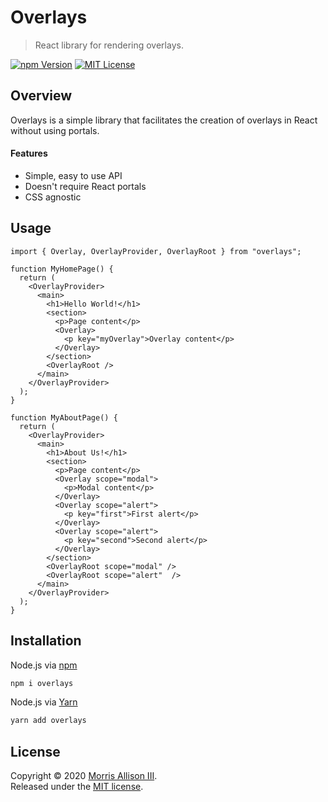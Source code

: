 # Overlays

> React library for rendering overlays.

[![npm Version][badge-npm]][npm]
[![MIT License][badge-license]][license]

[badge-license]: https://img.shields.io/badge/license-MIT-blue.svg?style=flat-square
[badge-npm]: https://img.shields.io/npm/v/overlays.svg?style=flat-square
[license]: https://github.com/morrisallison/overlays/raw/main/LICENSE
[npm]: https://www.npmjs.com/package/overlays

## Overview

Overlays is a simple library that facilitates the creation of overlays in React without using portals.

#### Features

* Simple, easy to use API
* Doesn't require React portals
* CSS agnostic

## Usage

```tsx
import { Overlay, OverlayProvider, OverlayRoot } from "overlays";

function MyHomePage() {
  return (
    <OverlayProvider>
      <main>
        <h1>Hello World!</h1>
        <section>
          <p>Page content</p>
          <Overlay>
            <p key="myOverlay">Overlay content</p>
          </Overlay>
        </section>
        <OverlayRoot />
      </main>
    </OverlayProvider>
  );
}

function MyAboutPage() {
  return (
    <OverlayProvider>
      <main>
        <h1>About Us!</h1>
        <section>
          <p>Page content</p>
          <Overlay scope="modal">
            <p>Modal content</p>
          </Overlay>
          <Overlay scope="alert">
            <p key="first">First alert</p>
          </Overlay>
          <Overlay scope="alert">
            <p key="second">Second alert</p>
          </Overlay>
        </section>
        <OverlayRoot scope="modal" />
        <OverlayRoot scope="alert"  />
      </main>
    </OverlayProvider>
  );
}
```

## Installation

Node.js via [npm](https://www.npmjs.com/)

```bash
npm i overlays
```

Node.js via [Yarn](https://yarnpkg.com/)

```bash
yarn add overlays
```

## License

Copyright &copy; 2020 [Morris Allison III](http://morris.xyz).
<br>Released under the [MIT license][license].
